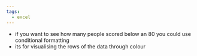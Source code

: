 ```yaml
---
tags:
  - excel
---
```

- if you want to see how many people scored below an 80 you could use conditional formatting
- its for visualising the rows of the data through colour